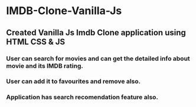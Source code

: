 # IMDB-Clone-Vanilla-Js

## Created Vanilla Js Imdb Clone application using HTML CSS & JS

### User can search for movies and can get the detailed info about movie and its IMDB rating.

### User can add it to favourites and remove also.

### Application has search recomendation feature also.
